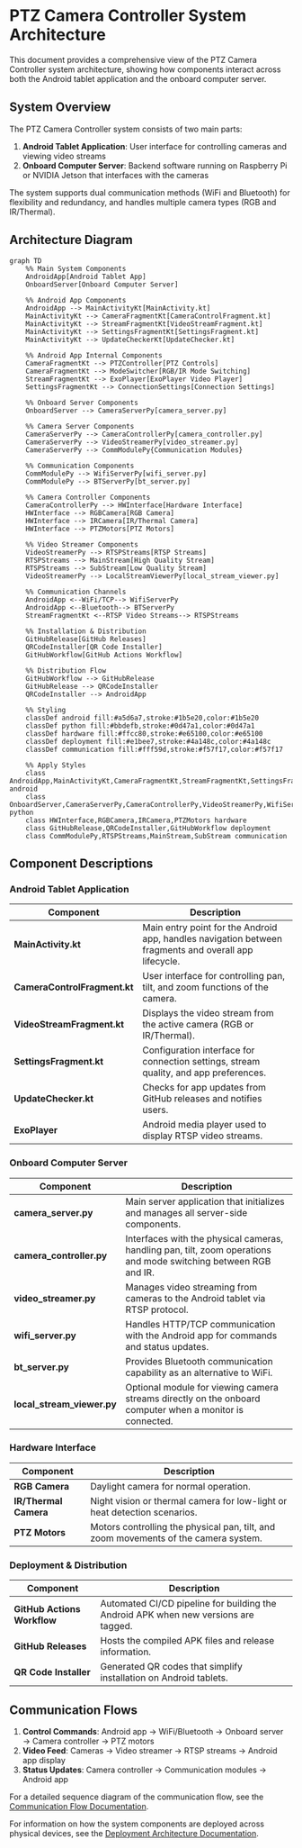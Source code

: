 # PTZ Camera Controller System Architecture

This document provides a comprehensive view of the PTZ Camera Controller system architecture, showing how components interact across both the Android tablet application and the onboard computer server.

## System Overview

The PTZ Camera Controller system consists of two main parts:
1. **Android Tablet Application**: User interface for controlling cameras and viewing video streams
2. **Onboard Computer Server**: Backend software running on Raspberry Pi or NVIDIA Jetson that interfaces with the cameras

The system supports dual communication methods (WiFi and Bluetooth) for flexibility and redundancy, and handles multiple camera types (RGB and IR/Thermal).

## Architecture Diagram

```mermaid
graph TD
    %% Main System Components
    AndroidApp[Android Tablet App]
    OnboardServer[Onboard Computer Server]
    
    %% Android App Components
    AndroidApp --> MainActivityKt[MainActivity.kt]
    MainActivityKt --> CameraFragmentKt[CameraControlFragment.kt]
    MainActivityKt --> StreamFragmentKt[VideoStreamFragment.kt]
    MainActivityKt --> SettingsFragmentKt[SettingsFragment.kt]
    MainActivityKt --> UpdateCheckerKt[UpdateChecker.kt]
    
    %% Android App Internal Components
    CameraFragmentKt --> PTZController[PTZ Controls]
    CameraFragmentKt --> ModeSwitcher[RGB/IR Mode Switching]
    StreamFragmentKt --> ExoPlayer[ExoPlayer Video Player]
    SettingsFragmentKt --> ConnectionSettings[Connection Settings]
    
    %% Onboard Server Components
    OnboardServer --> CameraServerPy[camera_server.py]
    
    %% Camera Server Components
    CameraServerPy --> CameraControllerPy[camera_controller.py]
    CameraServerPy --> VideoStreamerPy[video_streamer.py]
    CameraServerPy --> CommModulePy{Communication Modules}
    
    %% Communication Components
    CommModulePy --> WifiServerPy[wifi_server.py]
    CommModulePy --> BTServerPy[bt_server.py]
    
    %% Camera Controller Components
    CameraControllerPy --> HWInterface[Hardware Interface]
    HWInterface --> RGBCamera[RGB Camera]
    HWInterface --> IRCamera[IR/Thermal Camera]
    HWInterface --> PTZMotors[PTZ Motors]
    
    %% Video Streamer Components
    VideoStreamerPy --> RTSPStreams[RTSP Streams]
    RTSPStreams --> MainStream[High Quality Stream]
    RTSPStreams --> SubStream[Low Quality Stream]
    VideoStreamerPy --> LocalStreamViewerPy[local_stream_viewer.py]
    
    %% Communication Channels
    AndroidApp <--WiFi/TCP--> WifiServerPy
    AndroidApp <--Bluetooth--> BTServerPy
    StreamFragmentKt <--RTSP Video Streams--> RTSPStreams
    
    %% Installation & Distribution
    GitHubRelease[GitHub Releases]
    QRCodeInstaller[QR Code Installer]
    GitHubWorkflow[GitHub Actions Workflow]
    
    %% Distribution Flow
    GitHubWorkflow --> GitHubRelease
    GitHubRelease --> QRCodeInstaller
    QRCodeInstaller --> AndroidApp
    
    %% Styling
    classDef android fill:#a5d6a7,stroke:#1b5e20,color:#1b5e20
    classDef python fill:#bbdefb,stroke:#0d47a1,color:#0d47a1
    classDef hardware fill:#ffcc80,stroke:#e65100,color:#e65100
    classDef deployment fill:#e1bee7,stroke:#4a148c,color:#4a148c
    classDef communication fill:#fff59d,stroke:#f57f17,color:#f57f17
    
    %% Apply Styles
    class AndroidApp,MainActivityKt,CameraFragmentKt,StreamFragmentKt,SettingsFragmentKt,UpdateCheckerKt,PTZController,ModeSwitcher,ExoPlayer,ConnectionSettings android
    class OnboardServer,CameraServerPy,CameraControllerPy,VideoStreamerPy,WifiServerPy,BTServerPy,LocalStreamViewerPy python
    class HWInterface,RGBCamera,IRCamera,PTZMotors hardware
    class GitHubRelease,QRCodeInstaller,GitHubWorkflow deployment
    class CommModulePy,RTSPStreams,MainStream,SubStream communication
```

## Component Descriptions

### Android Tablet Application

| Component | Description |
|-----------|-------------|
| **MainActivity.kt** | Main entry point for the Android app, handles navigation between fragments and overall app lifecycle. |
| **CameraControlFragment.kt** | User interface for controlling pan, tilt, and zoom functions of the camera. |
| **VideoStreamFragment.kt** | Displays the video stream from the active camera (RGB or IR/Thermal). |
| **SettingsFragment.kt** | Configuration interface for connection settings, stream quality, and app preferences. |
| **UpdateChecker.kt** | Checks for app updates from GitHub releases and notifies users. |
| **ExoPlayer** | Android media player used to display RTSP video streams. |

### Onboard Computer Server

| Component | Description |
|-----------|-------------|
| **camera_server.py** | Main server application that initializes and manages all server-side components. |
| **camera_controller.py** | Interfaces with the physical cameras, handling pan, tilt, zoom operations and mode switching between RGB and IR. |
| **video_streamer.py** | Manages video streaming from cameras to the Android tablet via RTSP protocol. |
| **wifi_server.py** | Handles HTTP/TCP communication with the Android app for commands and status updates. |
| **bt_server.py** | Provides Bluetooth communication capability as an alternative to WiFi. |
| **local_stream_viewer.py** | Optional module for viewing camera streams directly on the onboard computer when a monitor is connected. |

### Hardware Interface

| Component | Description |
|-----------|-------------|
| **RGB Camera** | Daylight camera for normal operation. |
| **IR/Thermal Camera** | Night vision or thermal camera for low-light or heat detection scenarios. |
| **PTZ Motors** | Motors controlling the physical pan, tilt, and zoom movements of the camera system. |

### Deployment & Distribution

| Component | Description |
|-----------|-------------|
| **GitHub Actions Workflow** | Automated CI/CD pipeline for building the Android APK when new versions are tagged. |
| **GitHub Releases** | Hosts the compiled APK files and release information. |
| **QR Code Installer** | Generated QR codes that simplify installation on Android tablets. |

## Communication Flows

1. **Control Commands**: Android app → WiFi/Bluetooth → Onboard server → Camera controller → PTZ motors
2. **Video Feed**: Cameras → Video streamer → RTSP streams → Android app display
3. **Status Updates**: Camera controller → Communication modules → Android app

For a detailed sequence diagram of the communication flow, see the [Communication Flow Documentation](communication_flow.md).

For information on how the system components are deployed across physical devices, see the [Deployment Architecture Documentation](deployment_architecture.md).